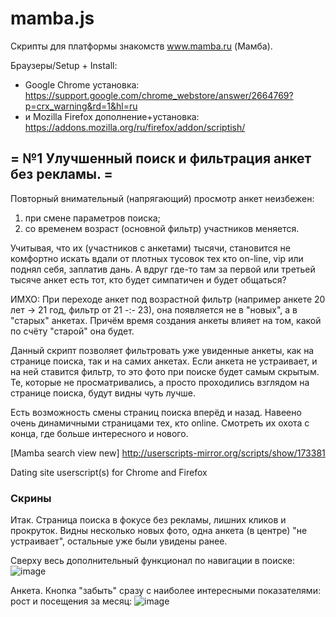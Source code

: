 mamba.js
========

Скрипты для платформы знакомств www.mamba.ru (Мамба).

Браузеры/Setup + Install:
* Google Chrome установка: https://support.google.com/chrome_webstore/answer/2664769?p=crx_warning&rd=1&hl=ru
* и Mozilla Firefox дополнение+установка: https://addons.mozilla.org/ru/firefox/addon/scriptish/

= №1 Улучшенный поиск и фильтрация анкет без рекламы. =
----

Повторный внимательный (напрягающий) просмотр анкет неизбежен:
1) при смене параметров поиска;
2) со временем возраст (основной фильтр) участников меняется.

Учитывая, что их (участников с анкетами) тысячи, становится не комфортно искать вдали от плотных тусовок тех кто on-line, vip или поднял себя, заплатив дань. А вдруг где-то там за первой или третьей тысяче анкет есть тот, кто будет симпатичен и будет общаться?

ИМХО: При переходе анкет под возрастной фильтр (например анкете 20 лет -> 21 год, фильтр от 21 -:- 23), она появляется не в "новых", а в "старых" анкетах. Причём время создания анкеты влияет на том, какой по счёту "старой" она будет.

Данный скрипт позволяет фильтровать уже увиденные анкеты, как на странице поиска, так и на самих анкетах. Если анкета не устраивает, и на ней ставится фильтр, то это фото при поиске будет самым скрытым. Те, которые не просматривались, а просто проходились взглядом на странице поиска, будут видны чуть лучше.

Есть возможность смены страниц поиска вперёд и назад. Навеено очень динамичными страницами тех, кто online. Смотреть их охота с конца, где больше интересного и нового.

[Mamba search view new] http://userscripts-mirror.org/scripts/show/173381

Dating site userscript(s) for Chrome and Firefox

### Скрины
Итак. Страница поиска в фокусе без рекламы, лишних кликов и прокруток. Видны несколько новых фото, одна анкета (в центре) "не устраивает", остальные уже были увидены ранее.

Сверху весь дополнительный функционал по навигации в поиске:
![image](https://cloud.githubusercontent.com/assets/243627/4604093/cecfcba0-5186-11e4-9675-31b2dcd8a276.png)

Анкета. Кнопка "забыть" сразу с наиболее интересными показателями: рост и посещения за месяц:
![image](https://cloud.githubusercontent.com/assets/243627/4604088/9db17f5a-5186-11e4-9396-5c90b48c1bb5.png)
